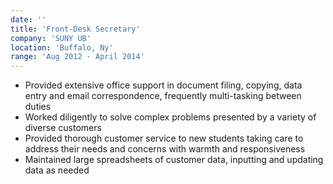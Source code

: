 ```yaml
---
date: ''
title: 'Front-Desk Secretary'
company: 'SUNY UB'
location: 'Buffalo, Ny'
range: 'Aug 2012 - April 2014'
---
```


- Provided extensive office support in document filing, copying, data entry and email correspondence, frequently multi-tasking between duties
- Worked diligently to solve complex problems presented by a variety of diverse customers
- Provided thorough customer service to new students taking care to address their needs and concerns with warmth and responsiveness
- Maintained large spreadsheets of customer data, inputting and updating data as needed
